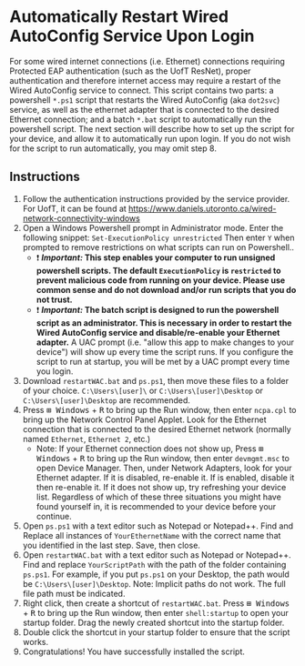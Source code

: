 # Automatically Restart Wired AutoConfig Service Upon Login

For some wired internet connections (i.e. Ethernet) connections requiring Protected EAP authentication (such as the UofT ResNet), proper authentication and therefore internet access may require a restart of the Wired AutoConfig service to connect. This script contains two parts: a powershell `*.ps1` script that restarts the Wired AutoConfig (aka `dot2svc`) service, as well as the ethernet adapter that is connected to the desired Ethernet connection; and a batch `*.bat` script to automatically run the powershell script. The next section will describe how to set up the script for your device, and allow it to automatically run upon login. If you do not wish for the script to run automatically, you may omit step 8.

## Instructions
1. Follow the authentication instructions provided by the service provider. For UofT, it can be found at https://www.daniels.utoronto.ca/wired-network-connectivity-windows
2. Open a Windows Powershell prompt in Administrator mode. Enter the following snippet: ```Set-ExecutionPolicy unrestricted``` Then enter `Y` when prompted to remove restrictions on what scripts can run on Powershell.. 
    - :exclamation: ***Important:* This step enables your computer to run unsigned powershell scripts. The default `ExecutionPolicy` is `restricted` to prevent malicious code from running on your device. Please use common sense and do not download and/or run scripts that you do not trust.**
    - :exclamation: ***Important:* The batch script is designed to run the powershell script as an administrator. This is necessary in order to restart the Wired AutoConfig service and disable/re-enable your Ethernet adapter.** A UAC prompt (i.e. "allow this app to make changes to your device") will show up every time the script runs. If you configure the script to run at startup, you will be met by a UAC prompt every time you login.
4. Download `restartWAC.bat` and `ps.ps1`, then move these files to a folder of your choice. `C:\Users\[user]\` or `C:\Users\[user]\Desktop` or `C:\Users\[user]\Desktop` are recommended.
5. Press <kbd>⊞ Windows</kbd> + <kbd>R</kbd> to bring up the Run window, then enter `ncpa.cpl` to bring up the Network Control Panel Applet. Look for the Ethernet connection that is connected to the desired Ethernet network (normally named `Ethernet`, `Ethernet 2`, etc.)
    - Note: If your Ethernet connection does not show up, Press <kbd>⊞ Windows</kbd> + <kbd>R</kbd> to bring up the Run window, then enter `devmgmt.msc` to open Device Manager. Then, under Network Adapters, look for your Ethernet adapter. If it is disabled, re-enable it. If is enabled, disable it then re-enable it. If it does not show up, try refreshing your device list. Regardless of which of these three situations you might have found yourself in, it is recommended to your device before your continue.
6. Open `ps.ps1` with a text editor such as Notepad or Notepad++. Find and Replace all instances of `YourEthernetName` with the correct name that you identified in the last step. Save, then close.
7. Open `restartWAC.bat` with a text editor such as Notepad or Notepad++. Find and replace `YourScriptPath` with the path of the folder containing `ps.ps1`. For example, if you put `ps.ps1` on your Desktop, the path would be `C:\Users\[user]\Desktop`. Note: Implicit paths do not work. The full file path must be indicated.
8. Right click, then create a shortcut of `restartWAC.bat`. Press <kbd>⊞ Windows</kbd> + <kbd>R</kbd> to bring up the Run window, then enter `shell:startup` to open your startup folder. Drag the newly created shortcut into the startup folder.
10. Double click the shortcut in your startup folder to ensure that the script works.
11. Congratulations! You have successfully installed the script.

